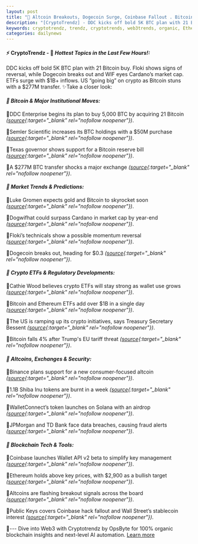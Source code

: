```yaml
---
layout: post
title: "🌌 Altcoin Breakouts, Dogecoin Surge, Coinbase Fallout . Bitcoin News Last"
description: "[CryptoTrendz] - DDC kicks off bold 5K BTC plan with 21 Bitcoin buy. Floki shows signs of reversal, while Dogecoin breaks out and WIF eyes Cardano’s market cap. ETFs surge with $1B+ inflows. US “going big” on crypto as Bitcoin stuns with a $277M transfer."
keywords: cryptotrendz, trendz, cryptotrends, web3trends, organic, Ethereum, Altcoins, Trading, BTC, Altcoin, Cardano, Token, CEO, Market, AI, Bitcoin, Crypto, Binance
categories: dailynews
---
```


#### ⚡ CryptoTrendz - 📌 *Hottest Topics in the Last Few Hours!:*

DDC kicks off bold 5K BTC plan with 21 Bitcoin buy. Floki shows signs of reversal, while Dogecoin breaks out and WIF eyes Cardano’s market cap. ETFs surge with $1B+ inflows. US “going big” on crypto as Bitcoin stuns with a $277M transfer. ✨Take a closer look:


#### *🔖  Bitcoin & Major Institutional Moves:*  

🔹DDC Enterprise begins its plan to buy 5,000 BTC by acquiring 21 Bitcoin *([source](https://s.avyag.com/9i4i){:target="_blank" rel="nofollow noopener"})*.  

🔹Semler Scientific increases its BTC holdings with a $50M purchase *([source](https://s.avyag.com/as3x){:target="_blank" rel="nofollow noopener"})*.  

🔹Texas governor shows support for a Bitcoin reserve bill *([source](https://s.avyag.com/uh3v){:target="_blank" rel="nofollow noopener"})*.  

🔹A $277M BTC transfer shocks a major exchange *([source](https://s.avyag.com/k3iu){:target="_blank" rel="nofollow noopener"})*.  

#### *🔖  Market Trends & Predictions:*  

🔹Luke Gromen expects gold and Bitcoin to skyrocket soon *([source](https://s.avyag.com/mkdb){:target="_blank" rel="nofollow noopener"})*.  

🔹Dogwifhat could surpass Cardano in market cap by year-end *([source](https://s.avyag.com/oaiz){:target="_blank" rel="nofollow noopener"})*.  

🔹Floki’s technicals show a possible momentum reversal *([source](https://s.avyag.com/vx8i){:target="_blank" rel="nofollow noopener"})*.  

🔹Dogecoin breaks out, heading for $0.3 *([source](https://s.avyag.com/xx50){:target="_blank" rel="nofollow noopener"})*.  

#### *🔖  Crypto ETFs & Regulatory Developments:*  

🔹Cathie Wood believes crypto ETFs will stay strong as wallet use grows *([source](https://s.avyag.com/04j3){:target="_blank" rel="nofollow noopener"})*.  

🔹Bitcoin and Ethereum ETFs add over $1B in a single day *([source](https://s.avyag.com/6a7l){:target="_blank" rel="nofollow noopener"})*.  

🔹The US is ramping up its crypto initiatives, says Treasury Secretary Bessent *([source](https://s.avyag.com/csgf){:target="_blank" rel="nofollow noopener"})*.  

🔹Bitcoin falls 4% after Trump's EU tariff threat *([source](https://s.avyag.com/edum){:target="_blank" rel="nofollow noopener"})*.  

#### *🔖  Altcoins, Exchanges & Security:*  

🔹Binance plans support for a new consumer-focused altcoin *([source](https://s.avyag.com/176g){:target="_blank" rel="nofollow noopener"})*.  

🔹1.1B Shiba Inu tokens are burnt in a week *([source](https://s.avyag.com/bh4c){:target="_blank" rel="nofollow noopener"})*.  

🔹WalletConnect’s token launches on Solana with an airdrop *([source](https://s.avyag.com/gwd5){:target="_blank" rel="nofollow noopener"})*.  

🔹JPMorgan and TD Bank face data breaches, causing fraud alerts *([source](https://s.avyag.com/hbqr){:target="_blank" rel="nofollow noopener"})*.  

#### *🔖  Blockchain Tech & Tools:*  

🔹Coinbase launches Wallet API v2 beta to simplify key management *([source](https://s.avyag.com/6t4d){:target="_blank" rel="nofollow noopener"})*.  

🔹Ethereum holds above key prices, with $2,900 as a bullish target *([source](https://s.avyag.com/x92v){:target="_blank" rel="nofollow noopener"})*.  

🔹Altcoins are flashing breakout signals across the board *([source](https://s.avyag.com/ep4y){:target="_blank" rel="nofollow noopener"})*.  

🔹Public Keys covers Coinbase hack fallout and Wall Street’s stablecoin interest *([source](https://s.avyag.com/tlo1){:target="_blank" rel="nofollow noopener"})*.  

🔹--- Dive into Web3 with Cryptotrendz by OpsByte for 100% organic blockchain insights and next-level AI automation. [Learn more](https://pollinations.ai/redirect/windsurf)